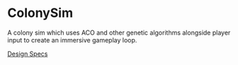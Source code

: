 # ColonySim
A colony sim which uses ACO and other genetic algorithms alongside player input to create an immersive gameplay loop.

[Design Specs](https://docs.google.com/document/d/1q_EAvsCadDlcWPT08EnRh-VngDDv9gX8UsAeMvxkefw/edit?usp=sharing)
